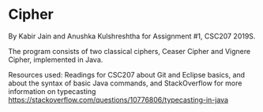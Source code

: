 # Cipher

By Kabir Jain and Anushka Kulshreshtha for Assignment #1, CSC207 2019S.

The program consists of two classical ciphers, Ceaser Cipher and Vignere
Cipher, implemented in Java.

Resources used: Readings for CSC207 about Git and Eclipse basics, and about
the syntax of basic Java commands, and StackOverflow for more information on typecasting https://stackoverflow.com/questions/10776806/typecasting-in-java


